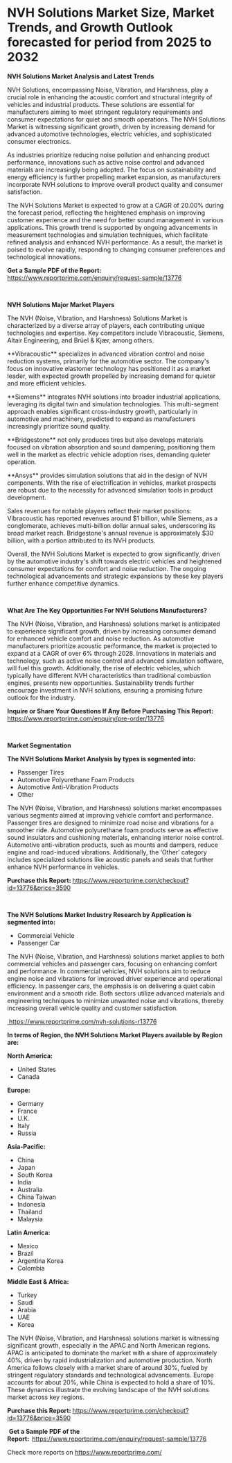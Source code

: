 <p><h1>NVH Solutions Market Size, Market Trends, and Growth Outlook forecasted for period from 2025 to 2032</h1></p><p><strong>NVH Solutions Market Analysis and Latest Trends</strong></p>
<p><p>NVH Solutions, encompassing Noise, Vibration, and Harshness, play a crucial role in enhancing the acoustic comfort and structural integrity of vehicles and industrial products. These solutions are essential for manufacturers aiming to meet stringent regulatory requirements and consumer expectations for quiet and smooth operations. The NVH Solutions Market is witnessing significant growth, driven by increasing demand for advanced automotive technologies, electric vehicles, and sophisticated consumer electronics. </p><p>As industries prioritize reducing noise pollution and enhancing product performance, innovations such as active noise control and advanced materials are increasingly being adopted. The focus on sustainability and energy efficiency is further propelling market expansion, as manufacturers incorporate NVH solutions to improve overall product quality and consumer satisfaction. </p><p>The NVH Solutions Market is expected to grow at a CAGR of 20.00% during the forecast period, reflecting the heightened emphasis on improving customer experience and the need for better sound management in various applications. This growth trend is supported by ongoing advancements in measurement technologies and simulation techniques, which facilitate refined analysis and enhanced NVH performance. As a result, the market is poised to evolve rapidly, responding to changing consumer preferences and technological innovations.</p></p>
<p><strong>Get a Sample PDF of the Report:&nbsp;</strong> <a href="https://www.reportprime.com/enquiry/request-sample/13776?utm_campaign=2955&utm_medium=2&utm_source=Github&utm_content=ia&utm_term=20032025&utm_id=nvh-solutions">https://www.reportprime.com/enquiry/request-sample/13776</a></p>
<p>&nbsp;</p>
<p><strong>NVH Solutions Major Market Players</strong></p>
<p><p>The NVH (Noise, Vibration, and Harshness) Solutions Market is characterized by a diverse array of players, each contributing unique technologies and expertise. Key competitors include Vibracoustic, Siemens, Altair Engineering, and Brüel & Kjær, among others.</p><p>**Vibracoustic** specializes in advanced vibration control and noise reduction systems, primarily for the automotive sector. The company's focus on innovative elastomer technology has positioned it as a market leader, with expected growth propelled by increasing demand for quieter and more efficient vehicles.</p><p>**Siemens** integrates NVH solutions into broader industrial applications, leveraging its digital twin and simulation technologies. This multi-segment approach enables significant cross-industry growth, particularly in automotive and machinery, predicted to expand as manufacturers increasingly prioritize sound quality.</p><p>**Bridgestone** not only produces tires but also develops materials focused on vibration absorption and sound dampening, positioning them well in the market as electric vehicle adoption rises, demanding quieter operation. </p><p>**Ansys** provides simulation solutions that aid in the design of NVH components. With the rise of electrification in vehicles, market prospects are robust due to the necessity for advanced simulation tools in product development.</p><p>Sales revenues for notable players reflect their market positions: Vibracoustic has reported revenues around $1 billion, while Siemens, as a conglomerate, achieves multi-billion dollar annual sales, underscoring its broad market reach. Bridgestone's annual revenue is approximately $30 billion, with a portion attributed to its NVH products.</p><p>Overall, the NVH Solutions Market is expected to grow significantly, driven by the automotive industry's shift towards electric vehicles and heightened consumer expectations for comfort and noise reduction. The ongoing technological advancements and strategic expansions by these key players further enhance competitive dynamics.</p></p>
<p>&nbsp;</p>
<p><strong>What Are The Key Opportunities For NVH Solutions Manufacturers?</strong></p>
<p><p>The NVH (Noise, Vibration, and Harshness) solutions market is anticipated to experience significant growth, driven by increasing consumer demand for enhanced vehicle comfort and noise reduction. As automotive manufacturers prioritize acoustic performance, the market is projected to expand at a CAGR of over 6% through 2028. Innovations in materials and technology, such as active noise control and advanced simulation software, will fuel this growth. Additionally, the rise of electric vehicles, which typically have different NVH characteristics than traditional combustion engines, presents new opportunities. Sustainability trends further encourage investment in NVH solutions, ensuring a promising future outlook for the industry.</p></p>
<p><strong>Inquire or Share Your Questions If Any Before Purchasing This Report:</strong> <a href="https://www.reportprime.com/enquiry/pre-order/13776?utm_campaign=2955&utm_medium=2&utm_source=Github&utm_content=ia&utm_term=20032025&utm_id=nvh-solutions">https://www.reportprime.com/enquiry/pre-order/13776</a></p>
<p>&nbsp;</p>
<p><strong>Market Segmentation</strong></p>
<p><strong>The NVH Solutions Market Analysis by types is segmented into:</strong></p>
<p><ul><li>Passenger Tires</li><li>Automotive Polyurethane Foam Products</li><li>Automotive Anti-Vibration Products</li><li>Other</li></ul></p>
<p><p>The NVH (Noise, Vibration, and Harshness) solutions market encompasses various segments aimed at improving vehicle comfort and performance. Passenger tires are designed to minimize road noise and vibrations for a smoother ride. Automotive polyurethane foam products serve as effective sound insulators and cushioning materials, enhancing interior noise control. Automotive anti-vibration products, such as mounts and dampers, reduce engine and road-induced vibrations. Additionally, the ‘Other’ category includes specialized solutions like acoustic panels and seals that further enhance NVH performance in vehicles.</p></p>
<p><strong>Purchase this Report:&nbsp;</strong><a href="https://www.reportprime.com/checkout?id=13776&price=3590&utm_campaign=2955&utm_medium=2&utm_source=Github&utm_content=ia&utm_term=20032025&utm_id=nvh-solutions">https://www.reportprime.com/checkout?id=13776&price=3590</a></p>
<p>&nbsp;</p>
<p><strong>The NVH Solutions Market Industry Research by Application is segmented into:</strong></p>
<p><ul><li>Commercial Vehicle</li><li>Passenger Car</li></ul></p>
<p><p>The NVH (Noise, Vibration, and Harshness) solutions market applies to both commercial vehicles and passenger cars, focusing on enhancing comfort and performance. In commercial vehicles, NVH solutions aim to reduce engine noise and vibrations for improved driver experience and operational efficiency. In passenger cars, the emphasis is on delivering a quiet cabin environment and a smooth ride. Both sectors utilize advanced materials and engineering techniques to minimize unwanted noise and vibrations, thereby increasing overall vehicle quality and customer satisfaction.</p></p>
<p><a href="https://www.reportprime.com/nvh-solutions-r13776?utm_campaign=2955&utm_medium=2&utm_source=Github&utm_content=ia&utm_term=20032025&utm_id=nvh-solutions">&nbsp;https://www.reportprime.com/nvh-solutions-r13776</a></p>
<p><strong>In terms of Region, the NVH Solutions Market Players available by Region are:</strong></p>
<p>
    <p> <strong> North America: </strong>
        <ul>
            <li>United States</li>
            <li>Canada</li>
        </ul>
        </p> 
    <p> <strong> Europe: </strong>
        <ul>
            <li>Germany</li>
            <li>France</li>
            <li>U.K.</li>
            <li>Italy</li>
            <li>Russia</li>
        </ul>
        </p> 
    <p> <strong> Asia-Pacific: </strong>
        <ul>
            <li>China</li>
            <li>Japan</li>
            <li>South Korea</li>
            <li>India</li>
            <li>Australia</li>
            <li>China Taiwan</li>
            <li>Indonesia</li>
            <li>Thailand</li>
            <li>Malaysia</li>
        </ul>
        </p> 
    <p> <strong> Latin America: </strong>
        <ul>
            <li>Mexico</li>
            <li>Brazil</li>
            <li>Argentina Korea</li>
            <li>Colombia</li>
        </ul>
        </p> 
    <p> <strong> Middle East & Africa: </strong>
        <ul>
            <li>Turkey</li>
            <li>Saudi</li>
            <li>Arabia</li>
            <li>UAE</li>
            <li>Korea</li>
        </ul>
    </p>
    </p>
<p><p>The NVH (Noise, Vibration, and Harshness) solutions market is witnessing significant growth, especially in the APAC and North American regions. APAC is anticipated to dominate the market with a share of approximately 40%, driven by rapid industrialization and automotive production. North America follows closely with a market share of around 30%, fueled by stringent regulatory standards and technological advancements. Europe accounts for about 20%, while China is expected to hold a share of 10%. These dynamics illustrate the evolving landscape of the NVH solutions market across key regions.</p></p>
<p><strong>Purchase this Report: </strong><a href="https://www.reportprime.com/checkout?id=13776&price=3590&utm_campaign=2955&utm_medium=2&utm_source=Github&utm_content=ia&utm_term=20032025&utm_id=nvh-solutions">https://www.reportprime.com/checkout?id=13776&price=3590</a></p>
<p>&nbsp;<strong>Get a Sample PDF of the Report:&nbsp;&nbsp;</strong><a href="https://www.reportprime.com/enquiry/request-sample/13776?utm_campaign=2955&utm_medium=2&utm_source=Github&utm_content=ia&utm_term=20032025&utm_id=nvh-solutions">https://www.reportprime.com/enquiry/request-sample/13776</a></p>
<p><strong></strong></p>
<p>Check more reports on <a href="https://www.reportprime.com/?utm_campaign=2955&utm_medium=2&utm_source=Github&utm_content=ia&utm_term=20032025&utm_id=nvh-solutions">https://www.reportprime.com/</a></p>